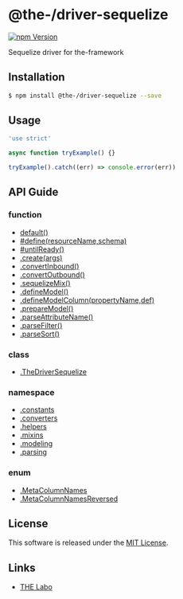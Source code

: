 @the-/driver-sequelize
==========

<!---
This file is generated by the-tmpl. Do not update manually.
--->

<!-- Badge Start -->
<a name="badges"></a>

[![npm Version][bd_npm_shield_url]][bd_npm_url]

[bd_repo_url]: https://github.com/the-labo/the
[bd_travis_url]: http://travis-ci.org/the-labo/the
[bd_travis_shield_url]: http://img.shields.io/travis/the-labo/the.svg?style=flat
[bd_travis_com_url]: http://travis-ci.com/the-labo/the
[bd_travis_com_shield_url]: https://api.travis-ci.com/the-labo/the.svg?token=
[bd_license_url]: https://github.com/the-labo/the/blob/master/LICENSE
[bd_npm_url]: http://www.npmjs.org/package/@the-/driver-sequelize
[bd_npm_shield_url]: http://img.shields.io/npm/v/@the-/driver-sequelize.svg?style=flat
[bd_standard_url]: http://standardjs.com/
[bd_standard_shield_url]: https://img.shields.io/badge/code%20style-standard-brightgreen.svg

<!-- Badge End -->


<!-- Description Start -->
<a name="description"></a>

Sequelize driver for the-framework

<!-- Description End -->


<!-- Overview Start -->
<a name="overview"></a>




<!-- Overview End -->


<!-- Sections Start -->
<a name="sections"></a>

<!-- Section from "doc/readme/01.Installation.md.hbs" Start -->

<a name="section-doc-readme-01-installation-md"></a>

Installation
-----

```bash
$ npm install @the-/driver-sequelize --save
```


<!-- Section from "doc/readme/01.Installation.md.hbs" End -->

<!-- Section from "doc/readme/02.Usage.md.hbs" Start -->

<a name="section-doc-readme-02-usage-md"></a>

Usage
---------

```javascript
'use strict'

async function tryExample() {}

tryExample().catch((err) => console.error(err))

```


<!-- Section from "doc/readme/02.Usage.md.hbs" End -->


<!-- Sections Start -->

<a name="api"></a>

## API Guide

### function
- [default()](./doc/api/api.md#default)
- [#define(resourceName,schema)](./doc/api/api.md#@the-/driver-sequelize.TheDriverSequelize#define)
- [#untilReady()](./doc/api/api.md#@the-/driver-sequelize.TheDriverSequelize#untilReady)
- [.create(args)](./doc/api/api.md#@the-/driver-sequelize.create)
- [.convertInbound()](./doc/api/api.md#module_@the-/driver-sequelize.converters.convertInbound)
- [.convertOutbound()](./doc/api/api.md#module_@the-/driver-sequelize.converters.convertOutbound)
- [.sequelizeMix()](./doc/api/api.md#module_@the-/driver-sequelize.mixins.sequelizeMix)
- [.defineModel()](./doc/api/api.md#module_@the-/driver-sequelize.modeling.defineModel)
- [.defineModelColumn(propertyName,def)](./doc/api/api.md#module_@the-/driver-sequelize.modeling.defineModelColumn)
- [.prepareModel()](./doc/api/api.md#module_@the-/driver-sequelize.modeling.prepareModel)
- [.parseAttributeName()](./doc/api/api.md#module_@the-/driver-sequelize.parsing.parseAttributeName)
- [.parseFilter()](./doc/api/api.md#module_@the-/driver-sequelize.parsing.parseFilter)
- [.parseSort()](./doc/api/api.md#module_@the-/driver-sequelize.parsing.parseSort)
### class
- [.TheDriverSequelize](./doc/api/api.md#@the-/driver-sequelize.TheDriverSequelize)
### namespace
- [.constants](./doc/api/api.md#module_@the-/driver-sequelize.constants)
- [.converters](./doc/api/api.md#module_@the-/driver-sequelize.converters)
- [.helpers](./doc/api/api.md#module_@the-/driver-sequelize.helpers)
- [.mixins](./doc/api/api.md#module_@the-/driver-sequelize.mixins)
- [.modeling](./doc/api/api.md#module_@the-/driver-sequelize.modeling)
- [.parsing](./doc/api/api.md#module_@the-/driver-sequelize.parsing)
### enum
- [.MetaColumnNames](./doc/api/api.md#module_@the-/driver-sequelize.constants.MetaColumnNames)
- [.MetaColumnNamesReversed](./doc/api/api.md#module_@the-/driver-sequelize.constants.MetaColumnNamesReversed)

<!-- LICENSE Start -->
<a name="license"></a>

License
-------
This software is released under the [MIT License](https://github.com/the-labo/the/blob/master/LICENSE).

<!-- LICENSE End -->


<!-- Links Start -->
<a name="links"></a>

Links
------

+ [THE Labo][the_labo_url]

[the_labo_url]: https://github.com/the-labo

<!-- Links End -->
